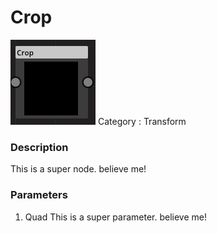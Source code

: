 # Crop
![node picture](./Crop.png)
Category : Transform
### Description
This is a super node. believe me!
### Parameters
1. Quad
This is a super parameter. believe me!

